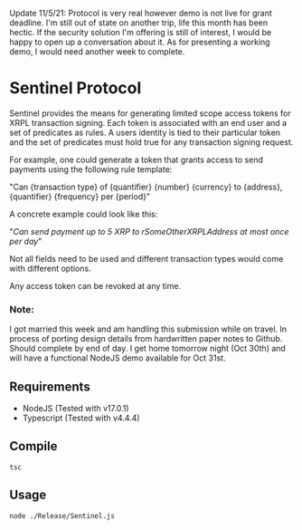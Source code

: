 Update 11/5/21: 
Protocol is very real however demo is not live for grant deadline.
I'm still out of state on another trip, life this month has been hectic.
If the security solution I'm offering is still of interest, I would be happy to open up a conversation about it.
As for presenting a working demo, I would need another week to complete.



# Sentinel Protocol
Sentinel provides the means for generating limited scope access tokens for XRPL transaction signing. Each token is associated with an end user and a set of predicates as rules.
A users identity is tied to their particular token and the set of predicates must hold true for any transaction signing request.

For example, one could generate a token that grants access to send payments using the following rule template:

"Can {transaction type} of {quantifier} {number} {currency} to {address}, {quantifier} {frequency} per {period}"

A concrete example could look like this:

"*Can send payment up to 5 XRP to rSomeOtherXRPLAddress at most once per day*"

Not all fields need to be used and different transaction types would come with different options.

Any access token can be revoked at any time.

### Note:
I got married this week and am handling this submission while on travel. In process of porting design details from hardwritten paper notes to Github.
Should complete by end of day. I get home tomorrow night (Oct 30th) and will have a functional NodeJS demo available for Oct 31st.

##	Requirements
* NodeJS (Tested with v17.0.1)
* Typescript (Tested with v4.4.4)
## Compile
```
tsc
```

##	Usage
```
node ./Release/Sentinel.js
```

